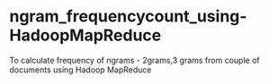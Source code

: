 # ngram_frequencycount_using-HadoopMapReduce
To calculate frequency of ngrams - 2grams,3 grams from couple of documents using Hadoop MapReduce
